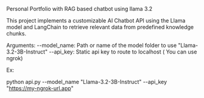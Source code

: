 Personal Portfolio with RAG based chatbot using llama 3.2

This project implements a customizable AI Chatbot API using the Llama model and LangChain to retrieve relevant data from predefined knowledge chunks.

Arguments:
--model_name:	Path or name of the model folder to use	"Llama-3.2-3B-Instruct"
--api_key:	Static api key to route to localhost ( You can use ngrok)

Ex:

python api.py --model_name "Llama-3.2-3B-Instruct" --api_key "https://my-ngrok-url.app" 
